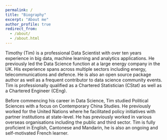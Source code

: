 ```yaml
---
permalink: /
title: "Biography"
excerpt: "About me"
author_profile: true
redirect_from: 
  - /about/
  - /about.html
---
```


Timothy (Tim) is a professional Data Scientist with over ten years experience in big data, machine learning and analytics applications. He previously led the Data Science function at a large energy company in the UK.  His experience spans across multiple sectors including energy, telecommunications and defence. He is also an open source package author as well as a frequent contributor to data science community events. Tim is professionally qualified as a Chartered Statistician (CStat) as well as a Chartered Engineer (CEng).

Before commencing his career in Data Science, Tim studied Political Sciences with a focus on Contemporary China Studies. He previously worked for the United Nations where he facilitated policy initiatives with partner institutions at state-level. He has previously worked in various overseas organisations including the public and third sector. Tim is fully proficient in English, Cantonese and Mandarin, he is also an ongoing and self-motivated French learner.
